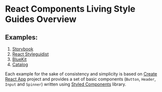 # React Components Living Style Guides Overview

## Examples:

1. [Storybook](storybook)
2. [React Styleguidist](react-styleguidist)
3. [BlueKit](bluekit)
4. [Catalog](catalog)

Each example for the sake of consistency and simplicity is based on [Create React App](https://github.com/facebookincubator/create-react-app) project and provides a set of basic components (`Button`, `Header`, `Input` and `Spinner`) written using [Styled Components](https://github.com/styled-components/styled-components) library.
